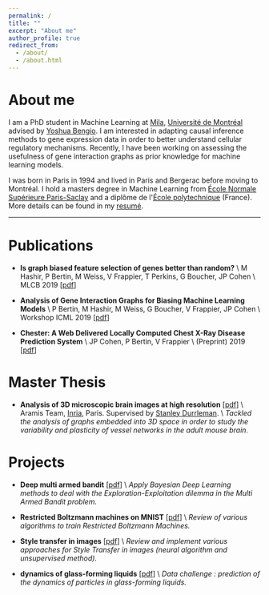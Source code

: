 ```yaml
---
permalink: /
title: ""
excerpt: "About me"
author_profile: true
redirect_from:
  - /about/
  - /about.html
---
```

# About me

I am a PhD student in Machine Learning at [Mila](https://mila.quebec/), [Université de Montréal](https://www.umontreal.ca/) advised by [Yoshua Bengio](https://mila.quebec/en/yoshua-bengio/). I am interested in adapting causal inference methods to gene expression data in order to better understand cellular regulatory mechanisms. Recently, I have been working on assessing the usefulness of gene interaction graphs as prior knowledge for machine learning models.

I was born in Paris in 1994 and lived in Paris and Bergerac before moving to Montréal. I hold a masters degree in Machine Learning from [École Normale Supérieure Paris-Saclay](https://ens-paris-saclay.fr/en) and a diplôme de l'[École polytechnique](https://www.polytechnique.edu/) (France). More details can be found in my [resumé](https://Bertinus.github.io/files/Resume.pdf).

___
# Publications

- **Is graph biased feature selection of genes better than random?** \\
M Hashir, P Bertin, M Weiss, V Frappier, T Perkins, G Boucher, JP Cohen \\
MLCB 2019 [[pdf](https://arxiv.org/pdf/1910.09600.pdf)]

- **Analysis of Gene Interaction Graphs for Biasing Machine Learning Models** \\
P Bertin, M Hashir, M Weiss, G Boucher, V Frappier, JP Cohen \\
Workshop ICML 2019 [[pdf](https://arxiv.org/pdf/1905.02295.pdf)]

- **Chester: A Web Delivered Locally Computed Chest X-Ray Disease Prediction System** \\
JP Cohen, P Bertin, V Frappier \\
(Preprint) 2019 [[pdf](https://arxiv.org/pdf/1901.11210.pdf)]

# Master Thesis

- **Analysis of 3D microscopic brain images at high resolution** [[pdf](https://Bertinus.github.io/files/icm_report.pdf)] \\
Aramis Team, [Inria](https://www.inria.fr/en/centre/paris), Paris. Supervised by [Stanley Durrleman](https://who.rocq.inria.fr/Stanley.Durrleman/). \\
*Tackled the analysis of graphs embedded into 3D space in order to study the variability and plasticity of vessel networks in the adult mouse brain.*

# Projects

- **Deep multi armed bandit** [[pdf](https://Bertinus.github.io/files/deepMAB_report.pdf)] \\
*Apply Bayesian Deep Learning methods to deal with the Exploration-Exploitation dilemma in the Multi Armed Bandit problem.*

- **Restricted Boltzmann machines on MNIST** [[pdf](https://Bertinus.github.io/files/PGM_report.pdf)] \\
*Review of various algorithms to train Restricted Boltzmann Machines.*

- **Style transfer in images** [[pdf](https://Bertinus.github.io/files/style_transfer_report.pdf)] \\
*Review and implement various approaches for Style Transfer in images (neural algorithm and unsupervised method).*

- **dynamics of glass-forming liquids** [[pdf](https://Bertinus.github.io/files/glass_dynamics_report.pdf)] \\
*Data challenge : prediction of the dynamics of particles in glass-forming liquids.*
